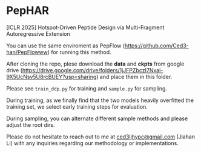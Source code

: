 # PepHAR
[ICLR 2025] Hotspot-Driven Peptide Design via Multi-Fragment Autoregressive Extension

You can use the same enviroment as PepFlow (https://github.com/Ced3-han/PepFlowww) for running this method.

After cloning the repo, plese download the **data** and **ckpts** from google drive (https://drive.google.com/drive/folders/1jJFPZbczI7Nxai-9X5UcNsv5U8rcBUEY?usp=sharing) and place them in this folder.

Please see ```train_ddp.py``` for training and ```sample.py``` for sampling. 

During training, as we finally find that the two models heavily overfitted the training set, we select early training steps for evaluation.

During sampling, you can alternate different sample methods and please adjust the root dirs.

Please do not hesitate to reach out to me at ced3ljhypc@gmail.com (Jiahan Li) with any inquiries regarding our methodology or implementations.
